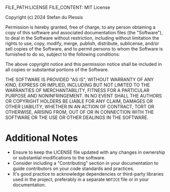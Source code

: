 FILE_PATH:LICENSE
FILE_CONTENT:
MIT License

Copyright (c) 2024 Stefan du Plessis

Permission is hereby granted, free of charge, to any person obtaining a copy
of this software and associated documentation files (the "Software"), to deal
in the Software without restriction, including without limitation the rights
to use, copy, modify, merge, publish, distribute, sublicense, and/or sell
copies of the Software, and to permit persons to whom the Software is furnished to do so, subject to the following conditions:

The above copyright notice and this permission notice shall be included in all copies or substantial portions of the Software.

THE SOFTWARE IS PROVIDED "AS IS", WITHOUT WARRANTY OF ANY KIND, EXPRESS OR
IMPLIED, INCLUDING BUT NOT LIMITED TO THE WARRANTIES OF MERCHANTABILITY,
FITNESS FOR A PARTICULAR PURPOSE AND NONINFRINGEMENT. IN NO EVENT SHALL THE
AUTHORS OR COPYRIGHT HOLDERS BE LIABLE FOR ANY CLAIM, DAMAGES OR OTHER
LIABILITY, WHETHER IN AN ACTION OF CONTRACT, TORT OR OTHERWISE, ARISING FROM,
OUT OF OR IN CONNECTION WITH THE SOFTWARE OR THE USE OR OTHER DEALINGS IN THE
SOFTWARE.

# Additional Notes
- Ensure to keep the LICENSE file updated with any changes in ownership or substantial modifications to the software.
- Consider including a "Contributing" section in your documentation to guide contributors on your code standards and practices.
- It's good practice to acknowledge dependencies or third-party libraries used in the project, preferably in a separate `NOTICE` file or in your documentation.